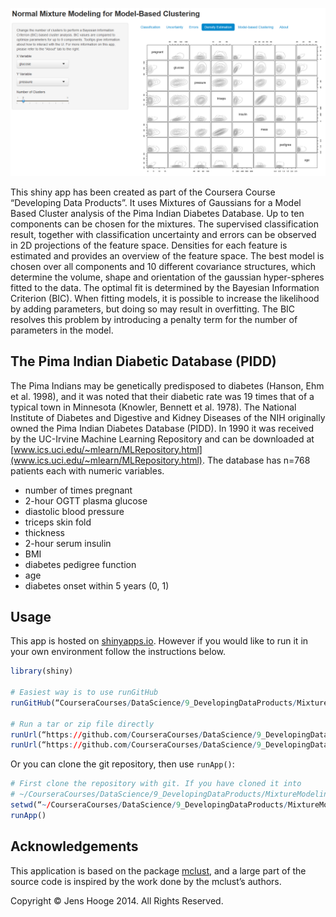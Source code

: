 ![](images/shinyApp.png?raw=true)

This shiny app has been created as part of the Coursera Course “Developing Data Products”. 
It uses Mixtures of Gaussians for a Model Based Cluster analysis of the Pima Indian Diabetes Database. 
Up to ten components can be chosen for the mixtures. The supervised classification result, together 
with classification uncertainty and errors can be observed in 2D projections of the feature space. 
Densities for each feature is estimated and provides an overview of the feature space. The best model 
is chosen over all components and 10 different covariance structures, which determine the volume, 
shape and orientation of the gaussian hyper-spheres fitted to the data. The optimal fit is determined 
by the Bayesian Information Criterion (BIC). When fitting models, it is possible to increase the 
likelihood by adding parameters, but doing so may result in overfitting. The BIC resolves this problem 
by introducing a penalty term for the number of parameters in the model.

## The Pima Indian Diabetic Database (PIDD)

The Pima Indians may be genetically predisposed to diabetes (Hanson, Ehm et al. 1998), and it was noted 
that their diabetic rate was 19 times that of a typical town in Minnesota (Knowler, Bennett et al. 1978).
The National Institute of Diabetes and Digestive and Kidney Diseases of the NIH originally owned the Pima 
Indian Diabetes Database (PIDD). In 1990 it was received by the UC-Irvine Machine Learning Repository and 
can be downloaded at [www.ics.uci.edu/~mlearn/MLRepository.html](www.ics.uci.edu/~mlearn/MLRepository.html). 
The database has n=768 patients each with numeric variables.


<ul>
    <li>number of times pregnant</li>
    <li>2-hour OGTT plasma glucose</li>
    <li>diastolic blood pressure</li>
    <li>triceps skin fold</li>
    <li>thickness</li>
    <li>2-hour serum insulin</li>
    <li>BMI</li>
    <li>diabetes pedigree function</li>
    <li>age</li>
    <li>diabetes onset within 5 years (0, 1)</li>
</ul>

## Usage

This app is hosted on [shinyapps.io](http://jhooge.shinyapps.io/MixtureModeling/).
However if you would like to run it in your own environment follow the instructions below.

```R
library(shiny)

# Easiest way is to use runGitHub
runGitHub(“CourseraCourses/DataScience/9_DevelopingDataProducts/MixtureModeling”, “jhooge”)

# Run a tar or zip file directly
runUrl(“https://github.com/CourseraCourses/DataScience/9_DevelopingDataProducts/MixtureModeling/archive/master.tar.gz”)
runUrl(“https://github.com/CourseraCourses/DataScience/9_DevelopingDataProducts/MiCourseraCourses/DataScience/9_DevelopingDataProducts/MixtureModelingve/master.zip”)
```

Or you can clone the git repository, then use `runApp()`:

```R
# First clone the repository with git. If you have cloned it into
# ~/CourseraCourses/DataScience/9_DevelopingDataProducts/MixtureModeling, first go to that directory, then use runApp().
setwd(“~/CourseraCourses/DataScience/9_DevelopingDataProducts/MixtureModeling”)
runApp()
```

## Acknowledgements

This application is based on the package [mclust](http://www.stat.washington.edu/mclust/), and a large part of the source code 
is inspired by the work done by the mclust’s authors.

Copyright © Jens Hooge 2014. All Rights Reserved.

